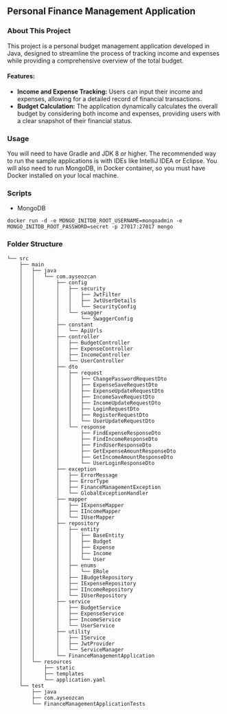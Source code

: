 ## Personal Finance Management Application
### About This Project
This project is a personal budget management application developed in Java, designed to streamline the process of tracking income and expenses while providing a comprehensive overview of the total budget.

#### Features:
- **Income and Expense Tracking:** Users can input their income and expenses, allowing for a detailed record of financial transactions.
- **Budget Calculation:** The application dynamically calculates the overall budget by considering both income and expenses, providing users with a clear snapshot of their financial status.
### Usage
You will need to have Gradle and JDK 8 or higher. The recommended way to run the sample applications is with IDEs like IntelliJ IDEA or Eclipse. You will also need to run MongoDB, in Docker container, so you must have Docker installed on your local machine.
### Scripts
- MongoDB
```
docker run -d -e MONGO_INITDB_ROOT_USERNAME=mongoadmin -e MONGO_INITDB_ROOT_PASSWORD=secret -p 27017:27017 mongo
```
### Folder Structure

```
└── src
    ├── main
    │   ├── java
    │   │   └── com.ayseozcan
    │   │       ├── config
    │   │       │   ├── security
    │   │       │   │   ├── JwtFilter
    │   │       │   │   ├── JwtUserDetails
    │   │       │   │   └── SecurityConfig
    │   │       │   └── swagger
    │   │       │       └── SwaggerConfig
    │   │       ├── constant
    │   │       │   └── ApiUrls
    │   │       ├── controller
    │   │       │   ├── BudgetController
    │   │       │   ├── ExpenseController
    │   │       │   ├── IncomeController
    │   │       │   └── UserController    
    │   │       ├── dto
    │   │       │   ├── request
    │   │       │   │   ├── ChangePasswordRequestDto
    │   │       │   │   ├── ExpenseSaveRequestDto
    │   │       │   │   ├── ExpenseUpdateRequestDto
    │   │       │   │   ├── IncomeSaveRequestDto
    │   │       │   │   ├── IncomeUpdateRequestDto
    │   │       │   │   ├── LoginRequestDto
    │   │       │   │   ├── RegisterRequestDto
    │   │       │   │   └── UserUpdateRequestDto 
    │   │       │   └── response
    │   │       │       ├── FindExpenseResponseDto
    │   │       │       ├── FindIncomeResponseDto
    │   │       │       ├── FindUserResponseDto
    │   │       │       ├── GetExpenseAmountResponseDto
    │   │       │       ├── GetIncomeAmountResponseDto
    │   │       │       └── UserLoginResponseDto          
    │   │       ├── exception
    │   │       │   ├── ErrorMessage
    │   │       │   ├── ErrorType
    │   │       │   ├── FinanceManagementException
    │   │       │   └── GlobalExceptionHandler      
    │   │       ├── mapper
    │   │       │   ├── IExpenseMapper 
    │   │       │   ├── IIncomeMapper
    │   │       │   └── IUserMapper 
    │   │       ├── repository
    │   │       │   ├── entity
    │   │       │   │   ├── BaseEntity 
    │   │       │   │   ├── Budget
    │   │       │   │   ├── Expense
    │   │       │   │   ├── Income
    │   │       │   │   └── User    
    │   │       │   ├── enums
    │   │       │   │   └── ERole      
    │   │       │   ├── IBudgetRepository
    │   │       │   ├── IExpenseRepository
    │   │       │   ├── IIncomeRepository
    │   │       │   └── IUserRepository 
    │   │       ├── service 
    │   │       │   ├── BudgetService
    │   │       │   ├── ExpenseService
    │   │       │   ├── IncomeService
    │   │       │   └── UserService   
    │   │       ├── utility 
    │   │       │   ├── IService
    │   │       │   ├── JwtProvider
    │   │       │   └── ServiceManager  
    │   │       └── FinanceManagementApplication
    │   └── resources
    │       ├── static
    │       ├── templates
    │       └── application.yaml
    └── test
        ├── java
        ├── com.ayseozcan
        └── FinanceManagementApplicationTests
```
